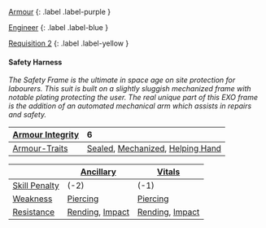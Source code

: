 
[Armour](Game/Armour-List)
{: .label .label-purple }

[Engineer](Game/Engineer)
{: .label .label-blue }

[Requisition 2](Game/Deployment#Requisition)
{: .label .label-yellow }
#### Safety Harness
*The Safety Frame is the ultimate in space age on site protection for labourers. This suit is built on a slightly sluggish mechanized frame with notable plating protecting the user. The real unique part of this EXO frame is the addition of an automated mechanical arm which assists in repairs and safety.*

| [Armour Integrity](Game/Core/Armour#Armour%20Integrity) | 6 |
| :---- | :---- |
| [Armour-Traits](Game/Core/Armour-Traits) | [Sealed](Game/Core/Armour-Traits#Sealed), [Mechanized](Game/Core/Armour-Traits#Mechanized), [Helping Hand](Game/Core/Armour-Traits#Helping%20Hand) |

|                                                            | [Ancillary](Game/Core/Injury#Ancillary) | [Vitals](Game/Core/Injury#Vitals) |
| ---------------------------------------------------------- | --------------------------------------- | --------------------------------- |
| [Skill Penalty](Game/Core/Armour#Skill%20Penalty)          | (-2)                                    | (-1)                              |
| [Weakness](Game/Core/Armour#Weakness%20and%20Resistance)   | [Piercing](Game/Core/Injury#Piercing)   | [Piercing](Game/Core/Injury#Piercing)                                  |
| [Resistance](Game/Core/Armour#Weakness%20and%20Resistance) | [Rending](Game/Core/Injury#Rending), [Impact](Game/Core/Injury#Impact)                                        | [Rending](Game/Core/Injury#Rending), [Impact](Game/Core/Injury#Impact)                                  |

